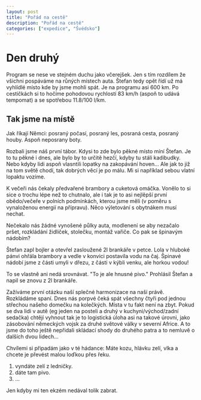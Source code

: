 ```yaml
---
layout: post
title: "Pořád na cestě"
description: "Pořád na cestě"
categories: ["expedice", "Švédsko"]
---
```


# Den druhý

Program se nese ve stejném duchu jako včerejšek. Jen s tím rozdílem že všichni pospáváme na růných místech auta. Štefan tedy opět řídí už má vyhlídlé místo kde by jsme mohli spát. Je na programu asi 600 km. Po cestičkách si to hočíme pohodovou rychlostí 83 km/h (aspoň to udává tempomat) a se spotřebou 11.8/100 l/km. 

## Tak jsme na místě

Jak říkají Němci: posraný počasí, posraný les, posraná cesta, posraný houby. Aspoň neposrany boty.

Rozbali jsme náš první tábor. Kdysi to zde bylo pěkné místo míní Štefan. Je to tu pěkné i dnes, ale bylo by to určitě hezčí, kdyby tu stáli kadibudky. Nebo kdyby lidi aspoň vlasntili lopatky na zakopávání hoven... Ale jak to již na tom světě chodí, tak dobrých věcí je po málu. Mi si například sebou vlatní lopaktu vozíme. 

K večeři nás čekaly předvařené brambory a cuketová omáčka. Vonělo to si sice o trochu lépe než to chutnalo, ale i tak je to asi nejlěpší první obědo/večeře v polních podmínkách, kterou jsme měli (v poměru s vynaloženou energií na přípravu). Něco výletování s obytnákem musí nechat. 

Nečekalo nás žádné vynošené půlky auta, modlenení se aby nezačalo pršet, rozkládání židliček, stolečku, montáž vařiče. Co pak se špinavým nádobím?

Štefan zapl bojler a otevřel zasloužené 2l brankáře v petce. Lola v hluboké pánvi ohřála brambory a vedle v konvici postavila vodu na čaj. Špinavé nádobí jsme z části umyli v dřezu, z části v kýbli venku, ale horkou vodou!

To se vlastně ani nedá srovnávat. 
"To je ale hnusné pivo." Prohlásil Štefan a napil se znovu z 2l brankáře. 

Zažíváme první otázku naší splečné harmonizace na naší právě. Rozkládáme spaní. Dnes nás porpvé čeká spát všechny čtyři pod jednou střechou našeho domečku na kolečkých. Místa v tu fakt není na zbyt. Pokud se dva lidi v autě (eg jeden na posteli a druhý v kuchyni/východ/zadní sedačka) chtějí vyhnout tak je to logistická úloha asi na takové úrovni, jako zásobování německých vojsk za druhé světové války v severní Africe. A to jsme do toho ještě nepřidali skládací shody do druhého patra a to nemluvě o dalších dvou lidech...

Chvílemi si připadám jako v té hádance:
Máte kozu, hlávku zelí, vlka a chcete je převést malou loďkou přes řeku.
1. vyndáte zelí z ledničky.
2. dáte tam pivo.
3. ...


Jen kdyby mi ten ekzém nedával tolik zabrat. 